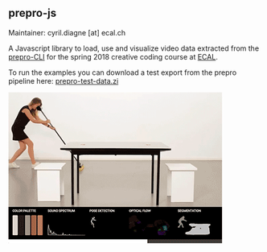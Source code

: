 ## prepro-js
Maintainer: cyril.diagne [at] ecal.ch

A Javascript library to load, use and visualize video data extracted from the [prepro-CLI](https://www.github.com/ecal-mid/prepro-cli) for the spring 2018 creative coding course at [ECAL](http://ecal.ch).

To run the examples you can download a test export from the prepro pipeline here: [prepro-test-data.zi](http://proxy-mid.ecal.ch:81/uploads/sharebox/prepro-test-data.zip)

![screenshot](https://raw.githubusercontent.com/ecal-mid/prepro-js/master/medias/screencast.gif)

